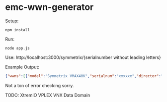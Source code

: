# emc-wwn-generator

Setup:
```shell
npm install
```

Run:
```shell
node app.js
```

Use:
http://localhost:3000/symmetrix/{serialnumber without leading letters}

Example Output:
```json
{"wwns":[{"model":"Symmetrix VMAX40K","serialnum":"xxxxxx","director":"01E","port":"0","wwpnColon":"50:00:09:73:00:09:C9:00","wwpn":"500009730009C900","iqn":"iqn.1992-04.com.emc.500009730009C900"},{"model":"Symmetrix VMAX40K","serialnum":"xxxxxxxxx","director":"01E","port":"1","wwpnColon":"50:00:09:73:00:09:C9:01","wwpn":"500009730009C901","iqn":"iqn.1992-04.com.emc.500009730009C901"}
```

Not a ton of error checking sorry.

TODO:
XtremIO
VPLEX
VNX
Data Domain
